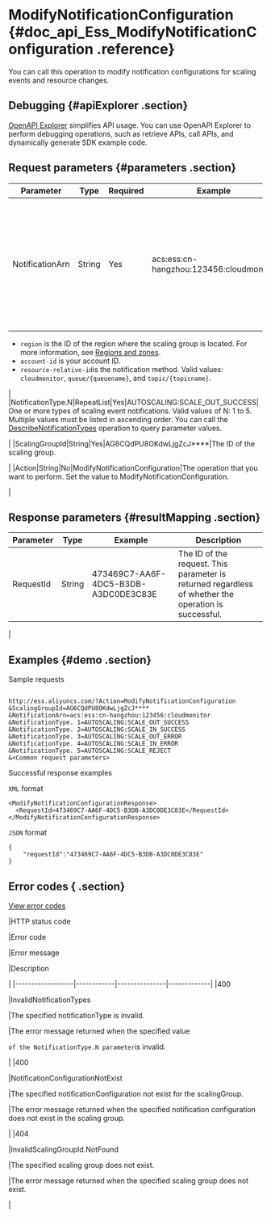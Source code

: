 # ModifyNotificationConfiguration {#doc_api_Ess_ModifyNotificationConfiguration .reference}

You can call this operation to modify notification configurations for scaling events and resource changes.

## Debugging {#apiExplorer .section}

[OpenAPI Explorer](https://api.aliyun.com/#product=Ess&api=ModifyNotificationConfiguration) simplifies API usage. You can use OpenAPI Explorer to perform debugging operations, such as retrieve APIs, call APIs, and dynamically generate SDK example code.

## Request parameters {#parameters .section}

|Parameter|Type|Required|Example|Description|
|---------|----|--------|-------|-----------|
|NotificationArn|String|Yes|acs:ess:cn-hangzhou:123456:cloudmonitor|The identifier of the notification object. The value must be in the `acs:ess:{region}:{account-id}:{resource-relative-id}` format.

 -   `region` is the ID of the region where the scaling group is located. For more information, see [Regions and zones](~~40654~~).
-   `account-id` is your account ID.
-   `resource-relative-id`is the notification method. Valid values: `cloudmonitor`, `queue/{queuename}`, and `topic/{topicname}`.

 |
|NotificationType.N|RepeatList|Yes|AUTOSCALING:SCALE\_OUT\_SUCCESS|One or more types of scaling event notifications. Valid values of N: 1 to 5. Multiple values must be listed in ascending order. You can call the [DescribeNotificationTypes](~~71117~~) operation to query parameter values.

 |
|ScalingGroupId|String|Yes|AG6CQdPU8OKdwLjgZcJ\*\*\*\*|The ID of the scaling group.

 |
|Action|String|No|ModifyNotificationConfiguration|The operation that you want to perform. Set the value to ModifyNotificationConfiguration.

 |

## Response parameters {#resultMapping .section}

|Parameter|Type|Example|Description|
|---------|----|-------|-----------|
|RequestId|String|473469C7-AA6F-4DC5-B3DB-A3DC0DE3C83E|The ID of the request. This parameter is returned regardless of whether the operation is successful.

 |

## Examples {#demo .section}

Sample requests

``` {#request_demo}

http://ess.aliyuncs.com/?Action=ModifyNotificationConfiguration
&ScalingGroupId=AG6CQdPU8OKdwLjgZcJ****
&NotificationArn=acs:ess:cn-hangzhou:123456:cloudmonitor
&NotificationType. 1=AUTOSCALING:SCALE_OUT_SUCCESS
&NotificationType. 2=AUTOSCALING:SCALE_IN_SUCCESS
&NotificationType. 3=AUTOSCALING:SCALE_OUT_ERROR
&NotificationType. 4=AUTOSCALING:SCALE_IN_ERROR
&NotificationType. 5=AUTOSCALING:SCALE_REJECT
&<Common request parameters>

```

Successful response examples

`XML` format

``` {#xml_return_success_demo}
<ModifyNotificationConfigurationResponse>
  <RequestId>473469C7-AA6F-4DC5-B3DB-A3DC0DE3C83E</RequestId> 
</ModifyNotificationConfigurationResponse> 

```

`JSON` format

``` {#json_return_success_demo}
{
	"requestId":"473469C7-AA6F-4DC5-B3DB-A3DC0DE3C83E"
}
```

## Error codes { .section}

[View error codes](https://error-center.aliyun.com/status/product/Ess)

|HTTP status code

|Error code

|Error message

|Description

|
|------------------|------------|---------------|-------------|
|400

|InvalidNotificationTypes

|The specified notificationType is invalid.

|The error message returned when the specified value

`of the NotificationType.N parameter`is invalid.

|
|400

|NotificationConfigurationNotExist

|The specified notificationConfiguration not exist for the scalingGroup.

|The error message returned when the specified notification configuration does not exist in the scaling group.

|
|404

|InvalidScalingGroupId.NotFound

|The specified scaling group does not exist.

|The error message returned when the specified scaling group does not exist.

|

